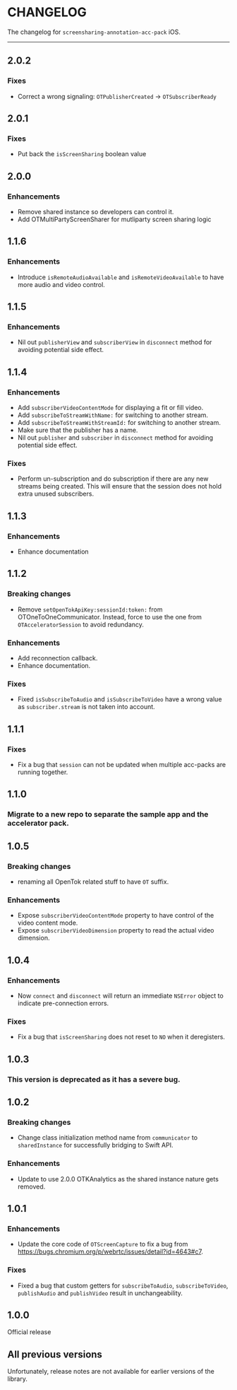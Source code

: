 # CHANGELOG

The changelog for `screensharing-annotation-acc-pack` iOS.

--------------------------------------

2.0.2
-----

### Fixes
- Correct a wrong signaling: `OTPublisherCreated` -> `OTSubscriberReady`

2.0.1
-----

### Fixes
- Put back the `isScreenSharing` boolean value

2.0.0
-----

### Enhancements
- Remove shared instance so developers can control it.
- Add OTMultiPartyScreenSharer for mutliparty screen sharing logic

1.1.6
-----

### Enhancements

- Introduce `isRemoteAudioAvailable` and `isRemoteVideoAvailable` to have more audio and video control.

1.1.5
-----

### Enhancements

- Nil out `publisherView` and `subscriberView` in `disconnect` method for avoiding potential side effect.

1.1.4
-----

### Enhancements

- Add `subscriberVideoContentMode` for displaying a fit or fill video.
- Add `subscribeToStreamWithName:` for switching to another stream.
- Add `subscribeToStreamWithStreamId:` for switching to another stream.
- Make sure that the publisher has a name.
- Nil out `publisher` and `subscriber` in `disconnect` method for avoiding potential side effect.

### Fixes

- Perform un-subscription and do subscription if there are any new streams being created. This will ensure that the session does not hold extra unused subscribers.

1.1.3
-----

### Enhancements

- Enhance documentation

1.1.2
-----

### Breaking changes

- Remove `setOpenTokApiKey:sessionId:token:` from OTOneToOneCommunicator. Instead, force to use the one from `OTAcceleratorSession` to avoid redundancy.

### Enhancements

- Add reconnection callback.
- Enhance documentation.


### Fixes

- Fixed `isSubscribeToAudio` and `isSubscribeToVideo` have a wrong value as `subscriber.stream` is not taken into account.

1.1.1
-----

### Fixes

- Fix a bug that `session` can not be updated when multiple acc-packs are running together. 

1.1.0
-----

### Migrate to a new repo to separate the sample app and the accelerator pack.

1.0.5
-----

### Breaking changes

- renaming all OpenTok related stuff to have `OT` suffix.

### Enhancements

- Expose `subscriberVideoContentMode` property to have control of the video content mode.
- Expose `subscriberVideoDimension` property to read the actual video dimension.

1.0.4
-----

### Enhancements

- Now `connect` and `disconnect` will return an immediate `NSError` object to indicate pre-connection errors.

### Fixes

- Fix a bug that `isScreenSharing` does not reset to `NO` when it deregisters.

1.0.3
-----

### This version is deprecated as it has a severe bug.

1.0.2
-----

### Breaking changes

- Change class initialization method name from `communicator` to `sharedInstance` for successfully bridging to Swift API.

### Enhancements

- Update to use 2.0.0 OTKAnalytics as the shared instance nature gets removed.

1.0.1
-----

### Enhancements

- Update the core code of `OTScreenCapture` to fix a bug from https://bugs.chromium.org/p/webrtc/issues/detail?id=4643#c7.

### Fixes

- Fixed a bug that custom getters for `subscribeToAudio`, `subscribeToVideo`, `publishAudio` and `publishVideo` result in unchangeability.

1.0.0
-----

Official release

All previous versions
---------------------

Unfortunately, release notes are not available for earlier versions of the library.
